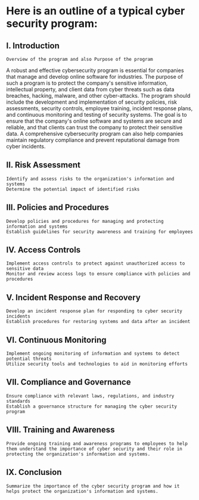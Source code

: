# Here is an outline of a typical cyber security program:

## I. Introduction

    Overview of the program and also Purpose of the program
    
A robust and effective cybersecurity program is essential for companies that manage and develop online software for industries. The purpose of such a program is to protect the company's sensitive information, intellectual property, and client data from cyber threats such as data breaches, hacking, malware, and other cyber-attacks. The program should include the development and implementation of security policies, risk assessments, security controls, employee training, incident response plans, and continuous monitoring and testing of security systems. The goal is to ensure that the company's online software and systems are secure and reliable, and that clients can trust the company to protect their sensitive data. A comprehensive cybersecurity program can also help companies maintain regulatory compliance and prevent reputational damage from cyber incidents.
    

## II. Risk Assessment

    Identify and assess risks to the organization's information and systems
    Determine the potential impact of identified risks

## III. Policies and Procedures

    Develop policies and procedures for managing and protecting information and systems
    Establish guidelines for security awareness and training for employees

## IV. Access Controls

    Implement access controls to protect against unauthorized access to sensitive data
    Monitor and review access logs to ensure compliance with policies and procedures

## V. Incident Response and Recovery

    Develop an incident response plan for responding to cyber security incidents
    Establish procedures for restoring systems and data after an incident

## VI. Continuous Monitoring

    Implement ongoing monitoring of information and systems to detect potential threats
    Utilize security tools and technologies to aid in monitoring efforts

## VII. Compliance and Governance

    Ensure compliance with relevant laws, regulations, and industry standards
    Establish a governance structure for managing the cyber security program

## VIII. Training and Awareness

    Provide ongoing training and awareness programs to employees to help them understand the importance of cyber security and their role in protecting the organization's information and systems.

## IX. Conclusion

    Summarize the importance of the cyber security program and how it helps protect the organization's information and systems.

